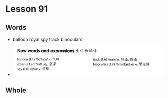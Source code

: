 # Lesson 91

## Words

- balloon royal spy track binoculars

- ![Words](../../../Images/Part2/10/words-91.png)

## Whole
